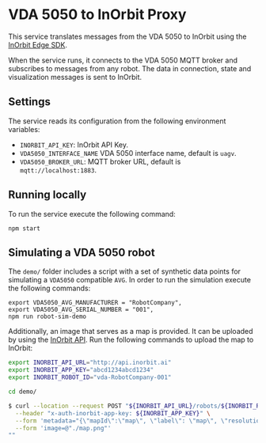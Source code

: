 # VDA 5050 to InOrbit Proxy

This service translates messages from the VDA 5050 to InOrbit using the [InOrbit
Edge SDK](https://www.npmjs.com/package/@inorbit/edge-sdk).

When the service runs, it connects to the VDA 5050 MQTT broker and subscribes to
messages from any robot. The data in connection, state and visualization messages
is sent to InOrbit.


## Settings

The service reads its configuration from the following environment variables:

* `INORBIT_API_KEY`: InOrbit API Key.
* `VDA5050_INTERFACE_NAME` VDA 5050 interface name, default is `uagv`.
* `VDA5050_BROKER_URL`: MQTT broker URL, default is `mqtt://localhost:1883`.

## Running locally

To run the service execute the following command:

```console
npm start
```

## Simulating a VDA 5050 robot

The `demo/` folder includes a script with a set of synthetic data points for simulating a `VDA5050` compatible `AVG`. In order to run the simulation execute the following commands:

```console
export VDA5050_AVG_MANUFACTURER = "RobotCompany",
export VDA5050_AVG_SERIAL_NUMBER = "001",
npm run robot-sim-demo
```

Additionally, an image that serves as a map is provided. It can be uploaded by using the [InOrbit API](https://api.inorbit.ai/docs/index.html#operation/postMap). Run the following commands to upload the map to InOrbit:

```bash
export INORBIT_API_URL="http://api.inorbit.ai"
export INORBIT_APP_KEY="abcd1234abcd1234"
export INORBIT_ROBOT_ID="vda-RobotCompany-001"

cd demo/

$ curl --location --request POST "${INORBIT_API_URL}/robots/${INORBIT_ROBOT_ID}/maps" \
  --header "x-auth-inorbit-app-key: ${INORBIT_APP_KEY}" \
  --form 'metadata="{\"mapId\":\"map\", \"label\": \"map\", \"resolution\": 0.1, \"x\": 0, \"y\": 0}"' \
  --form 'image=@"./map.png"'
""
```

